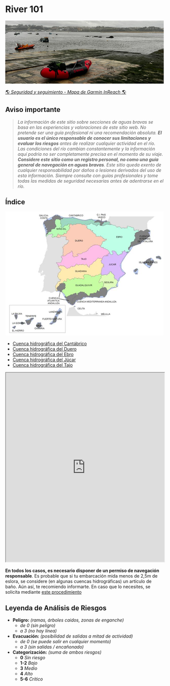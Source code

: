 # River 101
![](./misc/images/portada.jpg)

[:earth_americas: *Seguridad y seguimiento - Mapa de Garmin InReach* :earth_americas:](https://share.garmin.com/gpalacios82)


## Aviso importante
>*La información de este sitio sobre secciones de aguas bravas se basa en las experiencias y valoraciones de este sitio web. No pretende ser una guía profesional ni una recomendación absoluta. **El usuario es el único responsable de conocer sus limitaciones y evaluar los riesgos** antes de realizar cualquier actividad en el río. Las condiciones del río cambian constantemente y la información aquí podría no ser completamente precisa en el momento de su viaje. **Considere este sitio como un registro personal, no como una guía general de navegación en aguas bravas**. Este sitio queda exento de cualquier responsabilidad por daños o lesiones derivados del uso de esta información. Siempre consulte con guías profesionales y tome todas las medidas de seguridad necesarias antes de adentrarse en el río.*

## Índice
![](./misc/images/spain.png)
* [Cuenca hidrográfica del Cantábrico](./CHC/)
* [Cuenca hidrográfica del Duero](./CHD/)
* [Cuenca hidrográfica del Ebro](./CHE/)
* [Cuenca hidrográfica del Júcar](./CHJ/)
* [Cuenca hidrográfica del Tajo](./CHT/)

<iframe src="https://share.garmin.com/share/gpalacios82" width="100%" height = "600"></iframe>

**En todos los casos, es necesario disponer de un permiso de navegación responsable**. Es probable que si tu embarcación mida menos de 2,5m de eslora, se considere (en algunas cuencas hidrográficas) un artículo de baño. Aún así, te recomiendo informarte. En caso que lo necesites, se solicita mediante [este procedimiento](./misc/Permisos-de-Navegacion.md)

## Leyenda de Análisis de Riesgos
* **Peligro:** *(ramas, árboles caidos, zonas de enganche)*
    * *de 0 (sin peligro)*
    * *a 3 (no hay línea)*
* **Evacuación:** *(posibilidad de salidas a mitad de actividad)*
    * *de 0 (se puede salir en cualquier momento)*
    * *a 3 (sin salidas / encañonado)* 
* **Categorización:** *(suma de ambos riesgos)*
    * **0** *Sin riesgo*
    * **1-2** *Bajo*
    * **3** *Medio*
    * **4** *Alto*
    * **5-6** *Crítico*
